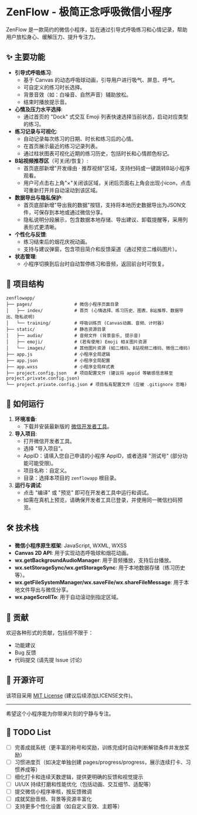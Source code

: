 # ZenFlow - 极简正念呼吸微信小程序

ZenFlow 是一款简约的微信小程序，旨在通过引导式呼吸练习和心情记录，帮助用户放松身心、缓解压力、提升专注力。

## ✨ 主要功能

*   **引导式呼吸练习**:
    *   基于 Canvas 的动态呼吸球动画，引导用户进行吸气、屏息、呼气。
    *   可自定义的练习时长选择。
    *   背景音效（如：白噪音、自然声音）辅助放松。
    *   结束时播放提示音。
*   **心情及压力水平选择**:
    *   通过首页的 "Dock" 式交互 Emoji 列表快速选择当前状态，启动对应类型的练习。
*   **练习记录与可视化**:
    *   自动记录每次练习的日期、时长和练习后的心情。
    *   在首页展示最近的练习记录列表。
    *   通过柱状图表可视化近期的练习历史，包括时长和心情颜色标记。
*   **B站视频推荐区**（可关闭/恢复）:
    *   首页底部新增"开发缘由 · 推荐视频"区域，支持扫码或一键跳转B站小程序观看。
    *   用户可点击右上角"×"关闭该区域，关闭后页面右上角会出现小icon，点击可重新打开并自动滚动到该区域。
*   **数据导出与隐私保护**:
    *   首页底部新增"导出我的数据"按钮，支持将本地历史数据导出为JSON文件，可保存到本地或通过微信分享。
    *   隐私说明分段展示，包含数据本地存储、导出建议、卸载提醒等，采用列表形式更清晰。
*   **个性化与反馈**:
    *   练习结束后的烟花庆祝动画。
    *   支持与建议弹窗，包含项目简介和反馈渠道（通过预览二维码图片）。
*   **状态管理**:
    *   小程序切换到后台时自动暂停练习和音频，返回前台时可恢复。


## 📂 项目结构

```
zenflowapp/
├── pages/                # 微信小程序页面目录
│   ├── index/            # 首页 (心情选择、练习历史、图表、B站推荐、数据导出、隐私说明)
│   └── training/         # 呼吸训练页 (Canvas动画、音频、计时器)
├── static/               # 静态资源目录
│   ├── audio/            # 音频文件 (背景音乐, 提示音)
│   ├── emoji/            # (若有使用) Emoji 相关图片资源
│   └── images/           # 其他图片资源 (如二维码、B站视频二维码、微信二维码)
├── app.js                # 小程序全局逻辑
├── app.json              # 小程序全局配置
├── app.wxss              # 小程序全局样式表
├── project.config.json   # 项目配置文件 (建议将 appid 等敏感信息移至 project.private.config.json)
└── project.private.config.json # 项目私有配置文件 (应被 .gitignore 忽略)
```

## 🚀 如何运行

1.  **环境准备**:
    *   下载并安装最新版的 [微信开发者工具](https://developers.weixin.qq.com/miniprogram/dev/devtools/download.html)。
2.  **导入项目**:
    *   打开微信开发者工具。
    *   选择 "导入项目"。
    *   AppID：请填入您自己申请的小程序 AppID，或者选择 "测试号" (部分功能可能受限)。
    *   项目名称：自定义。
    *   目录：选择本项目的 `zenflowapp` 根目录。
3.  **运行与调试**:
    *   点击 "编译" 或 "预览" 即可在开发者工具中运行和调试。
    *   如需在真机上预览，请确保开发者工具已登录，并使用同一微信扫码预览。

## 🛠️ 技术栈

*   **微信小程序原生框架**: JavaScript, WXML, WXSS
*   **Canvas 2D API**: 用于实现动态呼吸球和烟花动画。
*   **wx.getBackgroundAudioManager**: 用于音频播放，支持后台播放。
*   **wx.setStorageSync/wx.getStorageSync**: 用于本地数据存储（练习历史等）。
*   **wx.getFileSystemManager/wx.saveFile/wx.shareFileMessage**: 用于本地文件导出与微信分享。
*   **wx.pageScrollTo**: 用于自动滚动到指定区域。

## 🤝 贡献

欢迎各种形式的贡献，包括但不限于：

*   功能建议
*   Bug 反馈
*   代码提交 (请先提 Issue 讨论)

## 📄 开源许可

该项目采用 [MIT License](LICENSE) (建议后续添加LICENSE文件)。

---

希望这个小程序能为你带来片刻的宁静与专注。

## 📝 TODO List

- [ ] 完善成就系统（更丰富的称号和奖励，训练完成时自动判断解锁条件并发放奖励）
- [ ] 习惯进度页（如决定单独创建 pages/progress/progress，展示连续打卡、习惯养成等）
- [ ] 细化打卡和连续天数逻辑，提供更明确的反馈和视觉提示
- [ ] UI/UX 持续打磨和性能优化（包括动画、交互细节、适配等）
- [ ] 提交微信小程序审核，按反馈微调
- [ ] 成就奖励音频、背景等资源丰富化
- [ ] 支持更多个性化设置（如自定义音效、主题等）
